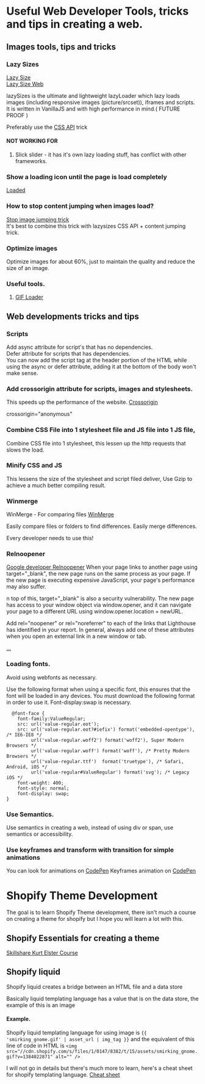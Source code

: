 # Useful Web Developer Tools, tricks and tips in creating a web.

## Images tools, tips and tricks

### Lazy Sizes
[Lazy Size](https://github.com/aFarkas/lazysizes)     
[Lazy Size Web](https://afarkas.github.io/lazysizes/index.html)   
     
lazySizes is the ultimate and lightweight lazyLoader which lazy loads images (including responsive images (picture/srcset)), iframes and scripts. It is written in VanillaJS and with high performance in mind.( FUTURE PROOF )

Preferably use the [CSS API](https://github.com/aFarkas/lazysizes#css-api) trick

#### NOT WORKING FOR
1. Slick slider - it has it's own lazy loading stuff, has conflict with other frameworks.

### Show a loading icon until the page is load completely

[Loaded](https://stackoverflow.com/questions/23906956/show-loading-icon-until-the-page-is-load)

### How to stop content jumping when images load?

[Stop image jumping trick](https://itnext.io/how-to-stop-content-jumping-when-images-load-7c915e47f576)     
It's best to combine this trick with lazysizes CSS API + content jumping trick.

### Optimize images

Optimize images for about 60%, just to maintain the quality and reduce the size of an image.

### Useful tools.

1. [GIF Loader](https://loading.io/)

## Web developments tricks and tips

### Scripts
Add async attribute for script's that has no dependencies.     
Defer attribute for scripts that has dependencies.       
You can now add the script tag at the header portion of the HTML while using the async or defer attribute, adding it at the bottom of the body won't make sense.

### Add crossorigin attribute for scripts, images and stylesheets.
This speeds up the performance of the website.
[Crossorigin](http://gavinballard.com/tiny-tweaks-for-shopify-theme-performance/)     

crossorigin="anonymous"

### Combine CSS File into 1 stylesheet file and JS file into 1 JS file,

Combine CSS file into 1 stylesheet, this lessen up the http requests that slows the load.

### Minify CSS and JS

This lessens the size of the stylesheet and script filed deliver, Use Gzip to achieve a much better compiling result.

### Winmerge

WinMerge - For comparing files
[WinMerge](http://winmerge.org/)

Easily compare files or folders to find differences.
Easily merge differences.

Every developer needs to use this!


### Relnoopener

[Google developer Relnoopener](https://developers.google.com/web/tools/lighthouse/audits/noopener)
When your page links to another page using target="_blank", the new page runs on the same process as your page. If the new page is executing expensive JavaScript, your page's performance may also suffer. 

n top of this, target="_blank" is also a security vulnerability. The new page has access to your window object via window.opener, and it can navigate your page to a different URL using window.opener.location = newURL. 

Add rel="noopener" or rel="noreferrer" to each of the links that Lighthouse has identified in your report. In general, always add one of these attributes when you open an external link in a new window or tab.

<a href="https://examplepetstore.com" target="_blank" rel="noopener">...</a>

### Loading fonts.

Avoid using webfonts as necessary.

Use the following format when using a specific font, this ensures that the font will be loaded in any devices. You must download the following format in order to use it. Font-display:swap is necessary.

```
  @font-face {
    font-family:ValueRegular;
    src: url('value-regular.eot');
    src: url('value-regular.eot?#iefix') format('embedded-opentype'), /* IE6-IE8 */
         url('value-regular.woff2') format('woff2'), Super Modern Browsers */
         url('value-regular.woff') format('woff'), /* Pretty Modern Browsers */
         url('value-regular.ttf')  format('truetype'), /* Safari, Android, iOS */
         url('value-regular#ValueRegular') format('svg'); /* Legacy iOS */
    font-weight: 400;
    font-style: normal;
    font-display: swap;
}
```

### Use Semantics.

Use semantics in creating a web, instead of using div or span, use semantics or accessibility.

### Use keyframes and transform with transition for simple animations 

You can look for animations on [CodePen](https://codepen.io/search/pens?q=hover)
Keyframes animation on [CodePen](https://codepen.io/search/pens?q=keyframe)

# Shopify Theme Development
The goal is to learn Shopify Theme development, there isn't much a course on creating a theme for shopify but I hope you will learn a lot with this.

## Shopify Essentials for creating a theme 
[Skillshare Kurt Elster Course](https://www.skillshare.com/classes/Shopify-Essentials-for-Web-Developers-From-Store-Setup-to-Custom-Themes/1070001866)

## Shopify liquid

Shopify liquid creates a bridge between an HTML file and a data store    

Basically liquid templating language has a value that is on the data store, the example of this is an image 

#### Example.

Shopify liquid templating language for using image is ```{{ 'smirking_gnome.gif' | asset_url | img_tag }}``` and the equivalent of this line of code in HTML is ```<img src="//cdn.shopify.com/s/files/1/0147/8382/t/15/assets/smirking_gnome.gif?v=1384022871" alt="" />```

I will not go in details but there's much more to learn, here's a cheat sheet for shopify templating language.
[Cheat sheet](https://www.shopify.com.ph/partners/shopify-cheat-sheet)

 


